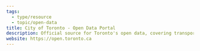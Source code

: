 ```yaml
---
tags:
  - type/resource
  - topic/open-data
title: City of Toronto - Open Data Portal
description: Official source for Toronto's open data, covering transportation, public safety, and more.
website: https://open.toronto.ca
---
```

